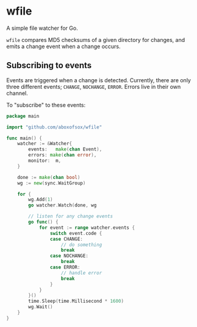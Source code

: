 # wfile
A simple file watcher for Go.

`wfile` compares MD5 checksums of a given directory for changes, and emits a change event when a change occurs.

## Subscribing to events
Events are triggered when a change is detected. Currently, there are only three different events; `CHANGE`, `NOCHANGE`, `ERROR`. Errors live in their own channel.

To "subscribe" to these events:
```go
package main

import "github.com/aboxofsox/wfile"

func main() {
    watcher := &Watcher{
		events:   make(chan Event),
		errors: make(chan error),
		monitor:  m,
	}

	done := make(chan bool)
	wg := new(sync.WaitGroup)

	for {
		wg.Add(1)
		go watcher.Watch(done, wg

        // listen for any change events
		go func() {
			for event := range watcher.events {
				switch event.code {
				case CHANGE:
					// do something
					break
				case NOCHANGE:
					break
				case ERROR:
					// handle error
					break
				}
			}
		}()
		time.Sleep(time.Millisecond * 1600)
		wg.Wait()
	}
}
```

